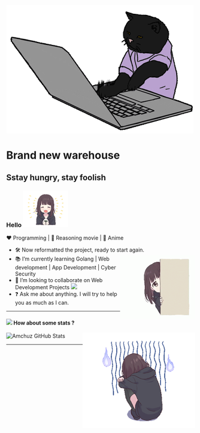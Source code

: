 

<!-- 
_class: lead gaia
_paginate: false 
backgroundColor: write 
-->

![w:160](1.gif)

# Brand new warehouse

## Sstay hungry, stay foolish



### Hello <img src="./hello.gif" width="120px">

:heart: Programming | :black_heart: Reasoning movie | :blue_heart: Anime

-   :hammer_and_wrench: Now reformatted the project, ready to start again. <img align="right" src="./introvert.gif" width="200" height="170">
-   :books: I’m currently learning Golang | Web development | App Development | Cyber Security
-   :handshake: I’m looking to collaborate on Web Development Projects <img src="https://media.giphy.com/media/WUlplcMpOCEmTGBtBW/giphy.gif" width="30">
-   :question: Ask me about anything. I will try to help you as much as I can.

---

#### <img src="https://media.giphy.com/media/VgCDAzcKvsR6OM0uWg/giphy.gif" width="50"> How about some stats ?

![Amchuz GitHub Stats](https://github-readme-stats.vercel.app/api?username=y49&show_icons=true&theme=merko)<img align="right" src="./mess.gif" width="300" height="255">

---
